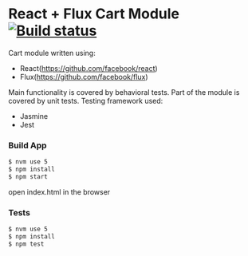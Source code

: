 # React + Flux Cart Module[![Build status](https://api.travis-ci.org/krzysztofsopa/react-flux-cart-module.svg)](https://travis-ci.org/krzysztofsopa/react-flux-cart-module)

Cart module written using:
- React(https://github.com/facebook/react)
- Flux(https://github.com/facebook/flux)

Main functionality is covered by behavioral tests.
Part of the module is covered by unit tests.
Testing framework used:
 - Jasmine
 - Jest

 ### Build App

 ```sh
 $ nvm use 5
 $ npm install
 $ npm start
 ```
 open index.html in the browser

### Tests

```sh
$ nvm use 5
$ npm install
$ npm test
```
